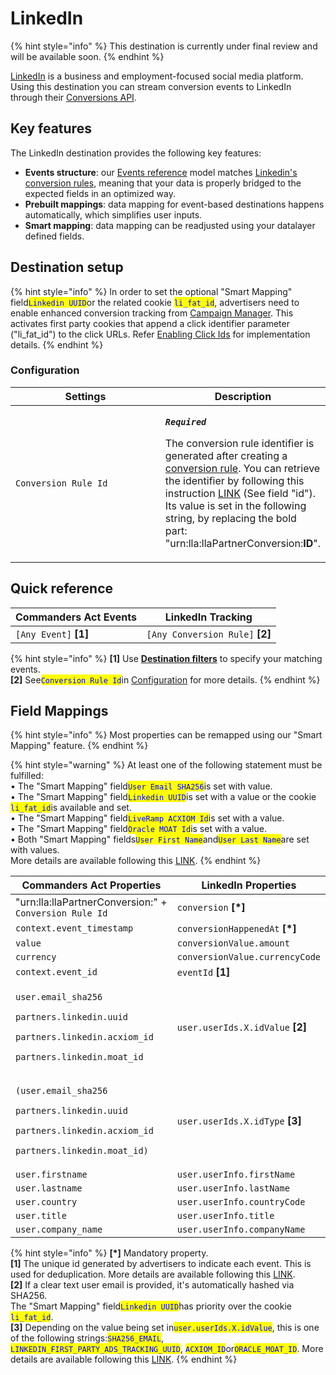 # LinkedIn

{% hint style="info" %}
This destination is currently under final review and will be available soon.
{% endhint %}

[LinkedIn](https://www.linkedin.com/) is a business and employment-focused social media platform.\
Using this destination you can stream conversion events to LinkedIn through their [Conversions API](https://learn.microsoft.com/en-us/linkedin/marketing/integrations/ads-reporting/conversions-api?view=li-lms-2023-11\&tabs=http#streaming-conversion-events).

## Key features

The LinkedIn destination provides the following key features:

* **Events structure**: our [Events reference](https://community.commandersact.com/platform-x/developers/tracking/events-reference) model matches [Linkedin's conversion rules](https://learn.microsoft.com/en-us/linkedin/marketing/integrations/ads-reporting/conversions-api?view=li-lms-2023-07\&tabs=curl#create-a-conversion-rule), meaning that your data is properly bridged to the expected fields in an optimized way.
* **Prebuilt mappings**: data mapping for event-based destinations happens automatically, which simplifies user inputs.
* **Smart mapping**: data mapping can be readjusted using your datalayer defined fields.&#x20;

## Destination setup

{% hint style="info" %}
In order to set the optional "Smart Mapping" field<mark style="color:blue;">`Linkedin UUID`</mark>or the related cookie <mark style="color:blue;">`li_fat_id`</mark>, advertisers need to enable enhanced conversion tracking from [Campaign Manager](https://www.linkedin.com/help/lms/answer/a423304/enable-first-party-cookies-on-a-linkedin-insight-tag). This activates first party cookies that append a click identifier parameter ("li\_fat\_id") to the click URLs. Refer [Enabling Click Ids](https://learn.microsoft.com/en-us/linkedin/marketing/conversions/enabling-first-party-cookies?view=li-lms-2023-11) for implementation details.&#x20;
{% endhint %}

### Configuration

<table><thead><tr><th width="307">Settings</th><th>Description</th></tr></thead><tbody><tr><td><code>Conversion Rule Id</code></td><td><p><em><strong><code>Required</code></strong></em></p><p>The conversion rule identifier is generated after creating a <a href="https://learn.microsoft.com/en-us/linkedin/marketing/integrations/ads-reporting/conversions-api?view=li-lms-2023-07&#x26;tabs=curl#create-a-conversion-rule">conversion rule</a>. You can retrieve the identifier by following this instruction <a href="https://learn.microsoft.com/en-us/linkedin/marketing/integrations/ads-reporting/conversions-api?view=li-lms-2023-07&#x26;tabs=curl#find-conversion-rules-by-ad-account">LINK</a> (See field "id"). Its value is set in the following string, by replacing the bold part: "urn:lla:llaPartnerConversion:<strong>ID</strong>".</p></td></tr></tbody></table>

## Quick reference

| Commanders Act Events  | LinkedIn Tracking                |
| ---------------------- | -------------------------------- |
| `[Any Event]` **\[1]** | `[Any Conversion Rule]` **\[2]** |

{% hint style="info" %}
**\[1]** Use [**Destination filters**](https://doc.commandersact.com/features/destinations/destination-filters) to specify your matching events.\
**\[2]** See<mark style="color:blue;">`Conversion Rule Id`</mark>in [Configuration](linkedin.md#configuration) for more details.
{% endhint %}

## Field Mappings

{% hint style="info" %}
Most properties can be remapped using our "Smart Mapping" feature.
{% endhint %}

{% hint style="warning" %}
At least one of the following statement must be fulfilled:\
• The "Smart Mapping" field<mark style="color:blue;">`User Email SHA256`</mark>is set with value.\
• The "Smart Mapping" field<mark style="color:blue;">`Linkedin UUID`</mark>is set with a value or the cookie <mark style="color:blue;">`li_fat_id`</mark>is available and set.\
• The "Smart Mapping" field<mark style="color:blue;">`LiveRamp ACXIOM Id`</mark>is set with a value.\
• The "Smart Mapping" field<mark style="color:blue;">`Oracle MOAT Id`</mark>is set with a value.\
• Both "Smart Mapping" fields<mark style="color:blue;">`User First Name`</mark>and<mark style="color:blue;">`User Last Name`</mark>are set with  values.\
More details are available following this [LINK](https://learn.microsoft.com/en-us/linkedin/marketing/integrations/ads-reporting/conversions-api?view=li-lms-2023-11\&tabs=http#input-data-validation).
{% endhint %}

<table><thead><tr><th width="341.6685580062746">Commanders Act Properties</th><th>LinkedIn Properties</th></tr></thead><tbody><tr><td>"urn:lla:llaPartnerConversion:" + <code>Conversion Rule Id</code></td><td><code>conversion</code> <strong>[*]</strong></td></tr><tr><td><code>context.event_timestamp</code></td><td><code>conversionHappenedAt</code> <strong>[*]</strong></td></tr><tr><td><code>value</code></td><td><code>conversionValue.amount</code></td></tr><tr><td><code>currency</code></td><td><code>conversionValue.currencyCode</code></td></tr><tr><td><code>context.event_id</code></td><td><code>eventId</code> <strong>[1]</strong></td></tr><tr><td><p><code>user.email_sha256</code></p><p><code>partners.linkedin.uuid</code></p><p><code>partners.linkedin.acxiom_id</code></p><p><code>partners.linkedin.moat_id</code></p></td><td><code>user.userIds.X.idValue</code> <strong>[2]</strong></td></tr><tr><td><p><code>(user.email_sha256</code></p><p><code>partners.linkedin.uuid</code></p><p><code>partners.linkedin.acxiom_id</code></p><p><code>partners.linkedin.moat_id)</code></p></td><td><code>user.userIds.X.idType</code> <strong>[3]</strong></td></tr><tr><td><code>user.firstname</code></td><td><code>user.userInfo.firstName</code></td></tr><tr><td><code>user.lastname</code></td><td><code>user.userInfo.lastName</code></td></tr><tr><td><code>user.country</code></td><td><code>user.userInfo.countryCode</code></td></tr><tr><td><code>user.title</code></td><td><code>user.userInfo.title</code></td></tr><tr><td><code>user.company_name</code></td><td><code>user.userInfo.companyName</code></td></tr></tbody></table>

{% hint style="info" %}
**\[\*]** Mandatory property.\
**\[1]** The unique id generated by advertisers to indicate each event. This is used for deduplication. More details are available following this [LINK](https://learn.microsoft.com/en-us/linkedin/marketing/conversions/deduplication?view=li-lms-2023-11).\
**\[2]** If a clear text user email is provided, it's automatically hashed via SHA256.\
The "Smart Mapping" field<mark style="color:blue;">`Linkedin UUID`</mark>has priority over the cookie <mark style="color:blue;">`li_fat_id`</mark>.\
**\[3]** Depending on the value being set in<mark style="color:blue;">`user.userIds.X.idValue`</mark>, this is one of the following strings:<mark style="color:blue;">`SHA256_EMAIL`</mark>, <mark style="color:blue;">`LINKEDIN_FIRST_PARTY_ADS_TRACKING_UUID`</mark>, <mark style="color:blue;">`ACXIOM_ID`</mark>or<mark style="color:blue;">`ORACLE_MOAT_ID`</mark>. More details are available following this [LINK](https://learn.microsoft.com/en-us/linkedin/marketing/integrations/ads-reporting/conversions-api?view=li-lms-2023-11\&tabs=http#idtype).
{% endhint %}
